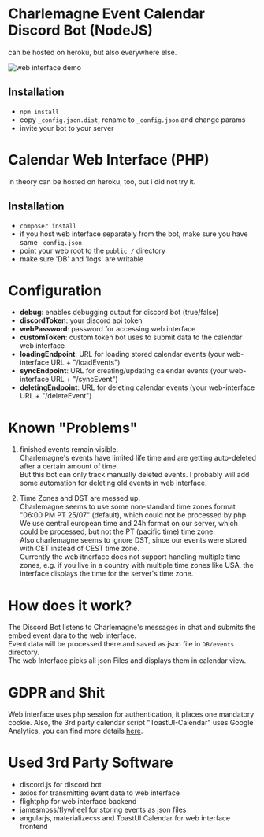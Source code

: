 # Charlemagne Event Calendar Discord Bot (NodeJS)
can be hosted on heroku, but also everywhere else.

![web interface demo](https://raw.githubusercontent.com/vanilla-thunder/discord-charlemagne-calendar/master/screenshop.jpg)

## Installation
+ `npm install`
+ copy `_config.json.dist`, rename to `_config.json` and change params
+ invite your bot to your server

# Calendar Web Interface (PHP)
in theory can be hosted on heroku, too, but i did not try it.

## Installation
+ `composer install`
+ if you host web interface separately from the bot, make sure you have same `_config.json`
+ point your web root to the `public /` directory
+ make sure 'DB' and 'logs' are writable
 
# Configuration
+ **debug**: enables debugging output for discord bot (true/false)
+ **discordToken**: your discord api token
+ **webPassword**: password for accessing web interface
+ **customToken**: custom token bot uses to submit data to the calendar web interface
+ **loadingEndpoint**: URL for loading stored calendar events (your web-interface URL + "/loadEvents")
+ **syncEndpoint**: URL for creating/updating calendar events (your web-interface URL + "/syncEvent") 
+ **deletingEndpoint**: URL for deleting calendar events (your web-interface URL + "/deleteEvent")
 
# Known "Problems"
1) finished events remain visible.  
Charlemagne's events have limited life time and are getting auto-deleted after a certain amount of time.  
But this bot can only track manually deleted events. I probably will add some automation for deleting old events in web interface.

2) Time Zones and DST are messed up.  
Charlemagne seems to use some non-standard time zones format "06:00 PM PT 25/07" (default), which could not be processed by php.
We use central european time and 24h format on our server, which could be processed, but not the PT (pacific time) time zone.  
Also charlemagne seems to ignore DST, since our events were stored with CET instead of CEST time zone.  
Currently the web itnerface does not support handling multiple time zones, e.g. if you live in a country with multiple time zones like USA, the interface displays the time for the server's time zone.

# How does it work?
The Discord Bot listens to Charlemagne's messages in chat and submits the embed event dara to the web interface.  
Event data will be processed there and saved as json file in `DB/events` directory.  
The web Interface picks all json Files and displays them in calendar view. 

# GDPR and Shit
Web interface uses php session for authentication, it places one mandatory cookie.
Also, the 3rd party calendar script "ToastUI-Calendar" uses Google Analytics, you can find more details [here](https://github.com/nhn/tui.calendar#collect-statistics-on-the-use-of-open-source).

# Used 3rd Party Software
+ discord.js for discord bot
+ axios for transmitting event data to web interface
+ flightphp for web interface backend
+ jamesmoss/flywheel for storing events as json files
+ angularjs, materializecss and ToastUI Calendar for web interface frontend
